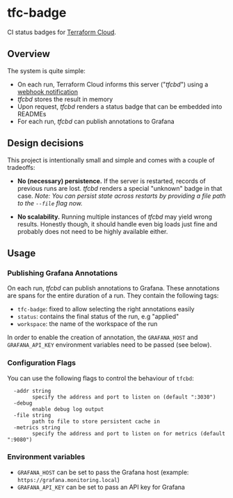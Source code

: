 # tfc-badge
CI status badges for [Terraform Cloud](https://www.terraform.io/cloud).

## Overview

The system is quite simple:
- On each run, Terraform Cloud informs this server ("_tfcbd_") using a [webhook notification](https://www.terraform.io/docs/cloud/workspaces/notifications.html)
- _tfcbd_ stores the result in memory
- Upon request, _tfcbd_ renders a status badge that can be embedded into READMEs
- For each run, _tfcbd_ can publish annotations to Grafana

## Design decisions

This project is intentionally small and simple and comes with a couple of tradeoffs:
- **No (necessary) persistence.** If the server is restarted, records of previous runs are lost. 
  _tfcbd_ renders a special "unknown" badge in that case. *Note: You can persist state across restarts by providing a 
  file path to the `--file` flag now.*
    
- **No scalability.** Running multiple instances of _tfcbd_ may yield wrong results.
  Honestly though, it should handle even big loads just fine and probably does not need
  to be highly available either.

## Usage

### Publishing Grafana Annotations

On each run, _tfcbd_ can publish annotations to Grafana. These annotations are spans for the entire duration of a run.
They contain the following tags:

- `tfc-badge`: fixed to allow selecting the right annotations easily
- `status`: contains the final status of the run, e.g "applied"
- `workspace`: the name of the workspace of the run

In order to enable the creation of annotation, the `GRAFANA_HOST` and `GRAFANA_API_KEY` environment variables need to be passed (see below).

### Configuration Flags

You can use the following flags to control the behaviour of `tfcbd`:

```shell
  -addr string
        specify the address and port to listen on (default ":3030")
  -debug
        enable debug log output
  -file string
        path to file to store persistent cache in
  -metrics string
        specify the address and port to listen on for metrics (default ":9080")
```

### Environment variables

- `GRAFANA_HOST` can be set to pass the Grafana host (example: `https://grafana.monitoring.local`)
- `GRAFANA_API_KEY` can be set to pass an API key for Grafana

